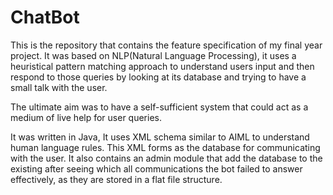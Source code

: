 # ChatBot
This is the repository that contains the feature specification of my final year project. It was based on NLP(Natural Language Processing), it uses a heuristical pattern matching approach to understand users input and then respond to those queries by looking at its database and trying to have a small talk with the user.

The ultimate aim was to have a self-sufficient system that could act as a medium of live help for user queries.

It was written in Java, It uses XML schema similar to AIML to understand human language rules. This XML forms as the database for communicating with the user. It also contains an admin module that add the database to the existing after seeing which all communications the bot failed to answer effectively, as they are stored in a flat file structure.
